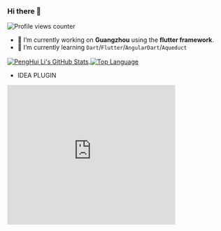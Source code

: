 ### Hi there 👋

![Profile views counter](https://komarev.com/ghpvc/?username=rhymelph)


- 🔭 I’m currently working on **Guangzhou** using the **flutter framework**.
- 🌱 I’m currently learning `Dart`/`Flutter`/`AngularDart`/`Aqueduct`


<a href="https://github.com/rhymelph">
<img align="center" src="https://github-readme-stats.vercel.app/api?username=rhymelph&show_icons=true&theme=light&line_height=27" alt="PengHui Li's GitHub Stats"/>
</a>

<a href="https://github.com/rhymelph">
<img align="center" src="https://github-readme-stats.vercel.app/api/top-langs/?username=rhymelph&theme=light&hide_langs_below=1" alt="Top Language"/>
</a>

- IDEA PLUGIN


<iframe frameborder="none" width="384px" height="319px" src="https://plugins.jetbrains.com/embeddable/card/14134"></iframe>
